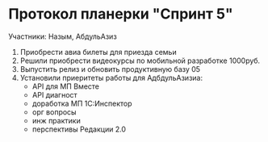 # Протокол планерки "Спринт 5"

Участники: Назым, АбдульАзиз

1. Приобрести авиа билеты для приезда семьи
1. Решили приобрести видеокурсы по мобильной разработке 1000руб.
1. Выпустить релиз и обновить продуктивную базу 05
1. Установили приеритеты работы для АдбдульАзизиа:
    * API для МП Вместе
    * API диагност
    * доработка МП 1С:Инспектор
    * орг вопросы
    * инж практики
    * перспективы Редакции 2.0
